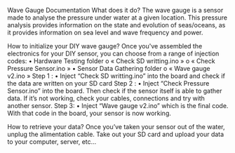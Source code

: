 Wave Gauge Documentation
What does it do?
The wave gauge is a sensor made to analyse the pressure under water at a given location. This pressure analysis provides information on the state and evolution of seas/oceans, as it provides information on sea level and wave frequency and power.

How to initialize your DIY wave gauge?
Once you've assembled the electronics for your DIY sensor, you can choose from a range of injection codes:
•	Hardware Testing folder
o	« Check SD writting.ino »
o	« Check Pressure Sensor.ino »
•	Sensor Data Gathering folder
o	« Wave gauge v2.ino »
Step 1 :
•	Inject “Check SD writting.ino” into the board and check if the data are written on your SD card
Step 2 :
•	Inject “Check Pressure Sensor.ino” into the board. Then check if the sensor itself is able to gather data. If it’s not working, check your cables, connections and try with another sensor.
Step 3:
•	Inject “Wave gauge v2.ino” which is the final code. With that code in the board, your sensor is now working.

How to retrieve your data?
Once you’ve taken your sensor out of the water, unplug the alimentation cable. Take out your SD card and upload your data to your computer, server, etc…

